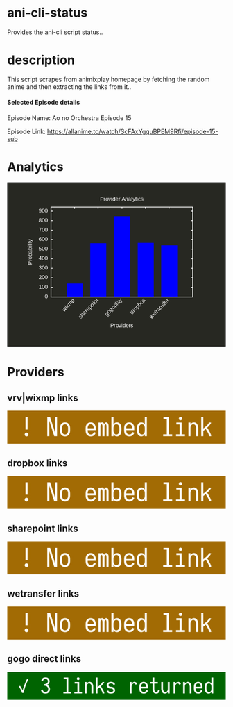 # ani-cli-status
Provides the ani-cli script status..

# description
This script scrapes from animixplay homepage by fetching the random anime and then extracting the links from it..

#### Selected Episode details

Episode Name: Ao no Orchestra Episode 15

Episode Link: https://allanime.to/watch/ScFAxYgguBPEM9Rfi/episode-15-sub
 
# Analytics

<img src="./analytics.png">

# Providers

##  vrv|wixmp links

<img src="./images/vrv.jpg">

##  dropbox links

<img src="./images/dropbox.jpg">

##  sharepoint links

<img src="./images/sharepoint.jpg">

##  wetransfer links

<img src="./images/wetransfer.jpg">

## gogo direct links

<img src="./images/gogoplay.jpg">
